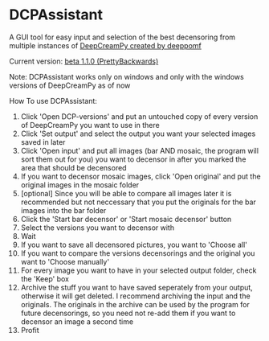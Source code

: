 # DCPAssistant
A GUI tool for easy input and selection of the best decensoring from multiple instances of [DeepCreamPy created by deeppomf](https://github.com/deeppomf/DeepCreamPy)

Current version: [beta 1.1.0 (PrettyBackwards)]()

Note: DCPAssistant works only on windows and only with the windows versions of DeepCreamPy as of now

How To use DCPAssistant:
1. Click 'Open DCP-versions' and put an untouched copy of every version of DeepCreamPy you want to use in there
2. Click 'Set output' and select the output you want your selected images saved in later
3. Click 'Open input' and put all images (bar AND mosaic, the program will sort them out for you) you want to decensor in after you marked the area that should be decensored
4. If you want to decensor mosaic images, click 'Open original' and put the original images in the mosaic folder
5. [optional] Since you will be able to compare all images later it is recommended but not neccessary that you put the originals for the bar images into the bar folder
6. Click the 'Start bar decensor' or 'Start mosaic decensor' button
7. Select the versions you want to decensor with
8. Wait
9. If you want to save all decensored pictures, you want to 'Choose all'
10. If you want to compare the versions decensorings and the original you want to 'Choose manually'
11. For every image you want to have in your selected output folder, check the 'Keep' box
12. Archive the stuff you want to have saved seperately from your output, otherwise it will get deleted. I recommend archiving the input and the originals. The originals in the archive can be used by the program for future decensorings, so you need not re-add them if you want to decensor an image a second time
13. Profit
